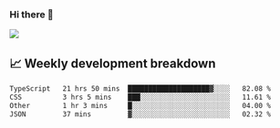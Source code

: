 ### Hi there 👋
<img align="center" src="https://github-readme-stats.vercel.app/api?username=Tumao727&show_icons=true&hide_title=true&theme=dracula" />


## 📈 Weekly development breakdown
<!--START_SECTION:waka-->

```txt
TypeScript   21 hrs 50 mins  ████████████████████▓░░░░   82.08 %
CSS          3 hrs 5 mins    ███░░░░░░░░░░░░░░░░░░░░░░   11.61 %
Other        1 hr 3 mins     █░░░░░░░░░░░░░░░░░░░░░░░░   04.00 %
JSON         37 mins         ▓░░░░░░░░░░░░░░░░░░░░░░░░   02.32 %
```

<!--END_SECTION:waka-->